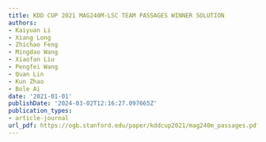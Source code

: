 ```yaml
---
title: KDD CUP 2021 MAG240M-LSC TEAM PASSAGES WINNER SOLUTION
authors:
- Kaiyuan Li
- Xiang Long
- Zhichao Feng
- Mingdao Wang
- Xiaofan Liu
- Pengfei Wang
- Quan Lin
- Kun Zhao
- Bole Ai
date: '2021-01-01'
publishDate: '2024-03-02T12:16:27.097665Z'
publication_types:
- article-journal
url_pdf: https://ogb.stanford.edu/paper/kddcup2021/mag240m_passages.pdf
---
```

